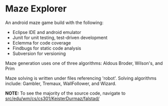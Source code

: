 # Maze Explorer

An android maze game build with the following:
* Eclipse IDE and android emulator
* Junit for unit testing, test-driven development
* Eclemma for code coverage
* Findbugs for static code analysis
* Subversion for versioning

Maze generation uses one of three algorithms: Aldous Broder, Wilson's, and Prim


Maze solving is written under files referencing 'robot'. Solving algorithms include: Gambler, Tremaux, WallFollower, and Wizard.


**NOTE:** To see the majority of the source code, navigate to [src/edu/wm/cs/cs301/KeisterDurmaz/falstad/](https://github.com/nrkeister/MazeApp/tree/master/src/edu/wm/cs/cs301/KeisterDurmaz/falstad)
